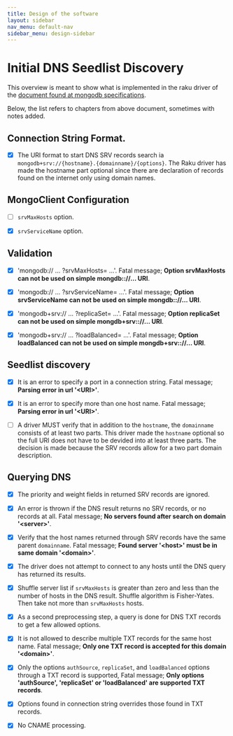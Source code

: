 ```yaml
---
title: Design of the software
layout: sidebar
nav_menu: default-nav
sidebar_menu: design-sidebar
---
```


# Initial DNS Seedlist Discovery

This overview is meant to show what is implemented in the raku driver of the [document found at <u>mongodb specifications</u>](https://github.com/mongodb/specifications/blob/master/source/initial-dns-seedlist-discovery/initial-dns-seedlist-discovery.rst).


Below, the list refers to chapters from above document, sometimes with notes added.


## Connection String Format.

  * [x] The URI format to start DNS SRV records search ia `mongodb+srv://{hostname}.{domainname}/{options}`. The Raku driver has made the hostname part optional since there are declaration of records found on the internet only using domain names.

## MongoClient Configuration
  * [ ] `srvMaxHosts` option.
  * [x] `srvServiceName` option.


## Validation
  * [x] 'mongodb:// … ?srvMaxHosts= …'. Fatal message; **Option srvMaxHosts can not be used on simple mongdb:://… URI**.

  * [x] 'mongodb:// … ?srvServiceName= …'. Fatal message; **Option srvServiceName can not be used on simple mongdb:://… URI**.

  * [x] 'mongodb+srv:// … ?replicaSet= …'. Fatal message; **Option replicaSet can not be used on simple mongdb+srv:://… URI**.

  * [x] 'mongodb+srv:// … ?loadBalanced= …'. Fatal message; **Option loadBalanced can not be used on simple mongdb+srv:://… URI**.


## Seedlist discovery

* [x] It is an error to specify a port in a connection string. Fatal message; **Parsing error in url '\<URI>'**.

* [x] It is an error to specify more than one host name. Fatal message; **Parsing error in url '\<URI>'**.

* [ ] A driver MUST verify that in addition to the `hostname`, the `domainname` consists of at least two parts. This driver made the `hostname` optional so the full URI does not have to be devided into at least three parts. The decision is made because the SRV records allow for a two part domain description.

## Querying DNS

* [x] The priority and weight fields in returned SRV records are ignored.

* [x] An error is thrown if the DNS result returns no SRV records, or no records at all. Fatal message; **No servers found after search on domain '\<server>'**.

* [x] Verify that the host names returned through SRV records have the same parent `domainname`. Fatal message; **Found server '\<host>' must be in same domain '\<domain>'**.

* [x] The driver does not attempt to connect to any hosts until the DNS query has returned its results.

* [x] Shuffle server list if `srvMaxHosts` is greater than zero and less than the number of hosts in the DNS result. Shuffle algorithm is Fisher-Yates. Then take not more than `srvMaxHosts` hosts.

* [x] As a second preprocessing step, a query is done for DNS TXT records to get a few allowed options.

* [x] It is not allowed to describe multiple TXT records for the same host name.  Fatal message; **Only one TXT record is accepted for this domain '\<domain>'**.

* [x] Only the options `authSource`, `replicaSet`, and `loadBalanced` options through a TXT record is supported,  Fatal message; **Only options 'authSource', 'replicaSet' or 'loadBalanced' are supported TXT records**.

* [x] Options found in connection string overrides those found in TXT records.

* [x] No CNAME processing.
